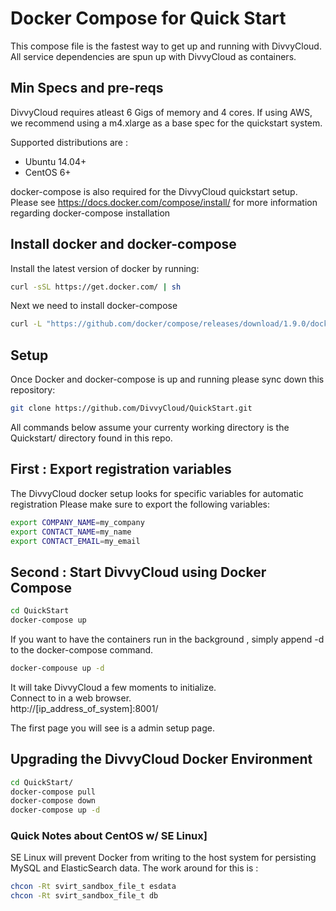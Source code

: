 # Docker Compose for Quick Start 

This compose file is the fastest way to get up and running with DivvyCloud.
All service dependencies are spun up with DivvyCloud as containers.

## Min Specs and pre-reqs
DivvyCloud requires atleast 6 Gigs of memory and 4 cores. 
If using AWS, we recommend using a  m4.xlarge as a base spec for the quickstart system. 

Supported distributions are :

 - Ubuntu 14.04+ 
 - CentOS 6+

docker-compose is also required for the DivvyCloud quickstart setup. 
Please see  https://docs.docker.com/compose/install/  for more information regarding docker-compose installation

## Install docker and docker-compose

Install the latest version of docker by running:

```bash
curl -sSL https://get.docker.com/ | sh
```

Next we need to install docker-compose

```bash
curl -L "https://github.com/docker/compose/releases/download/1.9.0/docker-compose-$(uname -s)-$(uname -m)" -o /usr/local/bin/docker-compose
```


## Setup 

Once Docker and docker-compose is up and running please sync down this repository:
```bash
git clone https://github.com/DivvyCloud/QuickStart.git
```
All commands below assume your currenty working directory is the Quickstart/ directory found in this repo. 

## First : Export registration variables 
The DivvyCloud docker setup looks for specific variables for automatic registration
Please make sure to export the following variables:

```bash
export COMPANY_NAME=my_company
export CONTACT_NAME=my_name
export CONTACT_EMAIL=my_email
````

## Second : Start DivvyCloud using Docker Compose ##

```bash
cd QuickStart
docker-compose up
````

If you want to have the containers run in the background , simply append -d to the docker-compose command. 
```bash
docker-compouse up -d
```


It will take DivvyCloud a few moments to initialize.   
Connect to in a web browser.  
http://[ip_address_of_system]:8001/  

The first page you will see is a admin setup page.    

## Upgrading the DivvyCloud Docker Environment

```bash
cd QuickStart/
docker-compose pull
docker-compose down
docker-compose up -d
```

### Quick Notes about CentOS w/ SE Linux] ###

SE Linux will prevent Docker from writing to the host system for persisting  
MySQL and ElasticSearch data. The work around for this is :  

```bash
chcon -Rt svirt_sandbox_file_t esdata
chcon -Rt svirt_sandbox_file_t db
```
